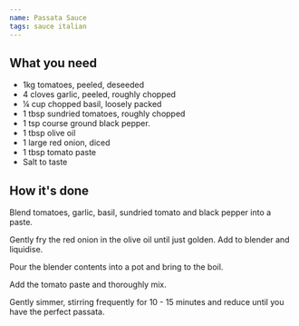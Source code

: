 ```yaml
---
name: Passata Sauce
tags: sauce italian
---
```


## What you need

* 1kg tomatoes, peeled, deseeded
* 4 cloves garlic, peeled, roughly chopped
* ¼ cup chopped basil, loosely packed
* 1 tbsp sundried tomatoes, roughly chopped
* 1 tsp course ground black pepper.
* 1 tbsp olive oil
* 1 large red onion, diced
* 1 tbsp tomato paste
* Salt to taste

<!-- break -->

## How it's done

Blend tomatoes, garlic, basil, sundried tomato and black pepper into a paste.

Gently fry the red onion in the olive oil until just golden. Add to blender and liquidise.

Pour the blender contents into a pot and bring to the boil.

Add the tomato paste and thoroughly mix.

Gently simmer, stirring frequently for 10 - 15 minutes and reduce until you have the perfect passata.
